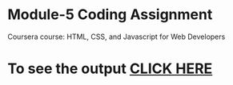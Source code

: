 

# Module-5 Coding Assignment

Coursera course: HTML, CSS, and Javascript for Web Developers

# To see the output [CLICK HERE](https://reddy18533.github.io/Coursera_Test/Assignments/module_5_solution/index.html)